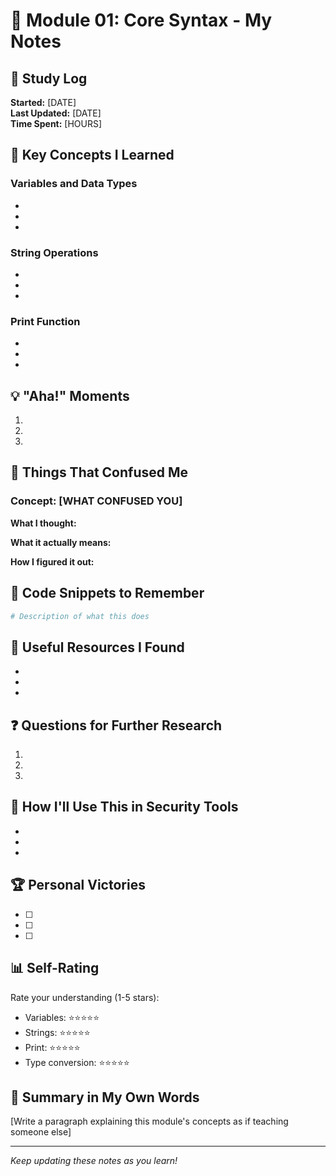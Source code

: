 # 📓 Module 01: Core Syntax - My Notes

## 📅 Study Log

**Started:** [DATE]  
**Last Updated:** [DATE]  
**Time Spent:** [HOURS]

## 🧠 Key Concepts I Learned

### Variables and Data Types
- 
- 
- 

### String Operations
- 
- 
- 

### Print Function
- 
- 
- 

## 💡 "Aha!" Moments

1. 

2. 

3. 

## 🤔 Things That Confused Me

### Concept: [WHAT CONFUSED YOU]
**What I thought:** 

**What it actually means:** 

**How I figured it out:** 

## 📝 Code Snippets to Remember

```python
# Description of what this does

```

## 🔗 Useful Resources I Found

- 
- 
- 

## ❓ Questions for Further Research

1. 
2. 
3. 

## 🎯 How I'll Use This in Security Tools

- 
- 
- 

## 🏆 Personal Victories

- [ ] 
- [ ] 
- [ ] 

## 📊 Self-Rating

Rate your understanding (1-5 stars):
- Variables: ⭐⭐⭐⭐⭐
- Strings: ⭐⭐⭐⭐⭐
- Print: ⭐⭐⭐⭐⭐
- Type conversion: ⭐⭐⭐⭐⭐

## 📝 Summary in My Own Words

[Write a paragraph explaining this module's concepts as if teaching someone else]

---

*Keep updating these notes as you learn!*